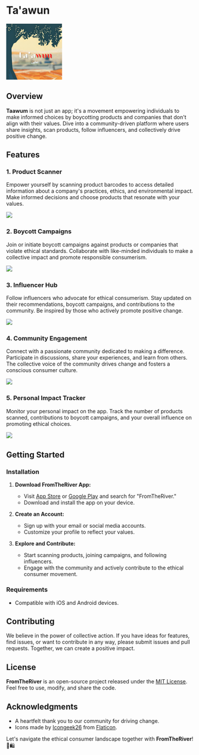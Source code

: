# Ta'awun

<img src="https://github.com/mahirahmed691/FromTheRiver/blob/main/assets/logo.png" width="150">

## Overview

**Taawum** is not just an app; it's a movement empowering individuals to make informed choices by boycotting products and companies that don't align with their values. Dive into a community-driven platform where users share insights, scan products, follow influencers, and collectively drive positive change.

## Features

### 1. Product Scanner

Empower yourself by scanning product barcodes to access detailed information about a company's practices, ethics, and environmental impact. Make informed decisions and choose products that resonate with your values.

<img src="https://github.com/mahirahmed691/Taawun/blob/main/assets/login.png" width="200">

### 2. Boycott Campaigns

Join or initiate boycott campaigns against products or companies that violate ethical standards. Collaborate with like-minded individuals to make a collective impact and promote responsible consumerism.

<img src="https://github.com/mahirahmed691/Taawun/blob/main/assets/home.png" width="200">

### 3. Influencer Hub

Follow influencers who advocate for ethical consumerism. Stay updated on their recommendations, boycott campaigns, and contributions to the community. Be inspired by those who actively promote positive change.

<img src="https://github.com/mahirahmed691/Taawun/blob/main/assets/shop.png" width="200">

### 4. Community Engagement

Connect with a passionate community dedicated to making a difference. Participate in discussions, share your experiences, and learn from others. The collective voice of the community drives change and fosters a conscious consumer culture.

<img src="https://github.com/mahirahmed691/Taawun/blob/main/assets/prayer.png" width="200">

### 5. Personal Impact Tracker

Monitor your personal impact on the app. Track the number of products scanned, contributions to boycott campaigns, and your overall influence on promoting ethical choices.

<img src="https://github.com/mahirahmed691/Taawun/blob/main/assets/details.png" width="200">

## Getting Started

### Installation

1. **Download FromTheRiver App:**
   - Visit [App Store](#) or [Google Play](#) and search for "FromTheRiver."
   - Download and install the app on your device.

2. **Create an Account:**
   - Sign up with your email or social media accounts.
   - Customize your profile to reflect your values.

3. **Explore and Contribute:**
   - Start scanning products, joining campaigns, and following influencers.
   - Engage with the community and actively contribute to the ethical consumer movement.

### Requirements

- Compatible with iOS and Android devices.

## Contributing

We believe in the power of collective action. If you have ideas for features, find issues, or want to contribute in any way, please submit issues and pull requests. Together, we can create a positive impact.

## License

**FromTheRiver** is an open-source project released under the [MIT License](LICENSE). Feel free to use, modify, and share the code.

## Acknowledgments

- A heartfelt thank you to our community for driving change.
- Icons made by [Icongeek26](https://www.flaticon.com/authors/icongeek26) from [Flaticon](https://www.flaticon.com/).

Let's navigate the ethical consumer landscape together with **FromTheRiver**! 🌊🛍️
